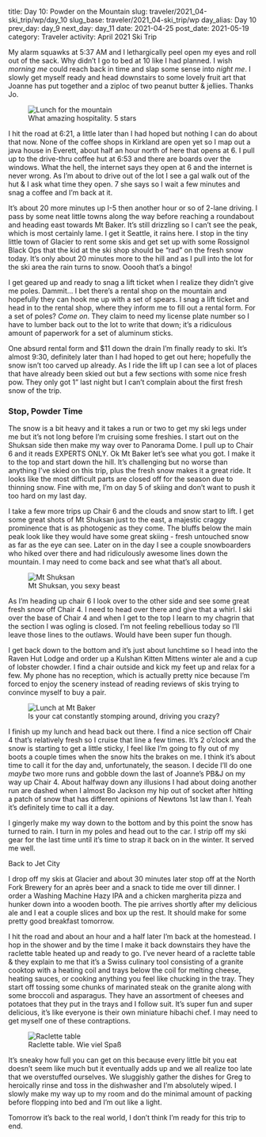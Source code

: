 title: Day 10: Powder on the Mountain
slug: traveler/2021_04-ski_trip/wp/day_10
slug_base: traveler/2021_04-ski_trip/wp
day_alias: Day 10
prev_day: day_9
next_day: day_11
date: 2021-04-25
post_date: 2021-05-19
category: Traveler
activity: April 2021 Ski Trip

My alarm squawks at 5:37 AM and I lethargically peel open my eyes and roll out of the sack. Why didn’t I go to bed at 10 like I had planned. I wish *morning me* could reach back in time and slap some sense into *night me*. I slowly get myself ready and head downstairs to some lovely fruit art that Joanne has put together and a ziploc of two peanut butter & jellies. Thanks Jo.

<figure class="figure">
  <img class="figure-img img-fluid rounded" src="/theme/images/mountain_lunch.jpg" alt="Lunch for the mountain">
  <figcaption class="figure-caption">What amazing hospitality. 5 stars</figcaption>
</figure>

I hit the road at 6:21, a little later than I had hoped but nothing I can do about that now. None of the coffee shops in Kirkland are open yet so I map out a java house in Everett, about half an hour north of here that opens at 6. I pull up to the drive-thru coffee hut at 6:53 and there are boards over the windows. What the hell, the internet says they open at 6 and the internet is never wrong. As I’m about to drive out of the lot I see a gal walk out of the hut & I ask what time they open. 7 she says so I wait a few minutes and snag a coffee and I’m back at it.

It’s about 20 more minutes up I-5 then another hour or so of 2-lane driving. I pass by some neat little towns along the way before reaching a roundabout and heading east towards Mt Baker. It’s still drizzling so I can’t see the peak, which is most certainly lame. I get it Seattle, it rains here. I stop in the tiny little town of Glacier to rent some skis and get set up with some Rossignol Black Ops that the kid at the ski shop should be “rad” on the fresh snow today. It’s only about 20 minutes more to the hill and as I pull into the lot for the ski area the rain turns to snow. Ooooh that’s a bingo!

I get geared up and ready to snag a lift ticket when I realize they didn’t give me poles. Dammit… I bet there’s a rental shop on the mountain and hopefully they can hook me up with a set of spears. I snag a lift ticket and head in to the rental shop, where they inform me to fill out a rental form. For a set of poles? *Come on*. They claim to need my license plate number so I have to lumber back out to the lot to write that down; it’s a ridiculous amount of paperwork for a set of aluminum sticks.

One absurd rental form and $11 down the drain I’m finally ready to ski. It’s almost 9:30, definitely later than I had hoped to get out here; hopefully the snow isn’t too carved up already. As I ride the lift up I can see a lot of places that have already been skied out but a few sections with some nice fresh pow. They only got 1” last night but I can’t complain about the first fresh snow of the trip.

<h3 class="article-subheader">Stop, Powder Time</h3>

The snow is a bit heavy and it takes a run or two to get my ski legs under me but it’s not long before I’m cruising some freshies. I start out on the Shuksan side then make my way over to Panorama Dome. I pull up to Chair 6 and it reads EXPERTS ONLY. Ok Mt Baker let’s see what you got. I make it to the top and start down the hill. It’s challenging but no worse than anything I’ve skied on this trip, plus the fresh snow makes it a great ride. It looks like the most difficult parts are closed off for the season due to thinning snow. Fine with me, I’m on day 5 of skiing and don’t want to push it too hard on my last day.

I take a few more trips up Chair 6 and the clouds and snow start to lift. I get some great shots of Mt Shuksan just to the east, a majestic craggy prominence that is as photogenic as they come. The bluffs below the main peak look like they would have some great skiing - fresh untouched snow as far as the eye can see. Later on in the day I see a couple snowboarders who hiked over there and had ridiculously awesome lines down the mountain. I may need to come back and see what that’s all about.

<figure class="figure">
  <img class="figure-img img-fluid rounded" src="/theme/images/shuksan.jpg" alt="Mt Shuksan">
  <figcaption class="figure-caption">Mt Shuksan, you sexy beast</figcaption>
</figure>

As I’m heading up chair 6 I look over to the other side and see some great fresh snow off Chair 4. I need to head over there and give that a whirl. I ski over the base of Chair 4 and when I get to the top I learn to my chagrin that the section I was ogling is closed. I’m not feeling rebellious today so I’ll leave those lines to the outlaws. Would have been super fun though.

I get back down to the bottom and it’s just about lunchtime so I head into the Raven Hut Lodge and order up a Kulshan Kitten Mittens winter ale and a cup of lobster chowder. I find a chair outside and kick my feet up and relax for a few. My phone has no reception, which is actually pretty nice because I’m forced to enjoy the scenery instead of reading reviews of skis trying to convince myself to buy a pair.

<figure class="figure image-vert">
  <img class="figure-img img-fluid rounded" src="/theme/images/baker_lunch.jpg" alt="Lunch at Mt Baker">
  <figcaption class="figure-caption">Is your cat constantly stomping around, driving you crazy?</figcaption>
</figure>

I finish up my lunch and head back out there. I find a nice section off Chair 4 that’s relatively fresh so I cruise that line a few times. It’s 2 o’clock and the snow is starting to get a little sticky, I feel like I’m going to fly out of my boots a couple times when the snow hits the brakes on me. I think it’s about time to call it for the day and, unfortunately, the season. I decide I’ll do one *maybe* two more runs and gobble down the last of Joanne’s PB&J on my way up Chair 4. About halfway down any illusions I had about doing another run are dashed when I almost Bo Jackson my hip out of socket after hitting a patch of snow that has different opinions of Newtons 1st law than I. Yeah it’s definitely time to call it a day.

I gingerly make my way down to the bottom and by this point the snow has turned to rain. I turn in my poles and head out to the car. I strip off my ski gear for the last time until it’s time to strap it back on in the winter. It served me well.

<p class="article-subheader">Back to Jet City</p>

I drop off my skis at Glacier and about 30 minutes later stop off at the North Fork Brewery for an après beer and a snack to tide me over till dinner. I order a Washing Machine Hazy IPA and a chicken margherita pizza and hunker down into a wooden booth. The pie arrives shortly after my delicious ale and I eat a couple slices and box up the rest. It should make for some pretty good breakfast tomorrow.

I hit the road and about an hour and a half later I’m back at the homestead. I hop in the shower and by the time I make it back downstairs they have the raclette table heated up and ready to go. I’ve never heard of a raclette table & they explain to me that it’s a Swiss culinary tool consisting of a granite cooktop with a heating coil and trays below the coil for melting cheese, heating sauces, or cooking anything you feel like chucking in the tray. They start off tossing some chunks of marinated steak on the granite along with some broccoli and asparagus. They have an assortment of cheeses and potatoes that they put in the trays and I follow suit. It’s super fun and super delicious, it’s like everyone is their own miniature hibachi chef. I may need to get myself one of these contraptions.

<figure class="figure">
  <img class="figure-img img-fluid rounded" src="/theme/images/raclette.jpg" alt="Raclette table">
  <figcaption class="figure-caption">Raclette table. Wie viel Spaß</figcaption>
</figure>

It’s sneaky how full you can get on this because every little bit you eat doesn’t seem like much but it eventually adds up and we all realize too late that we overstuffed ourselves. We sluggishly gather the dishes for Greg to heroically rinse and toss in the dishwasher and I’m absolutely wiped. I slowly make my way up to my room and do the minimal amount of packing before flopping into bed and I’m out like a light.

Tomorrow it’s back to the real world, I don’t think I’m ready for this trip to end.